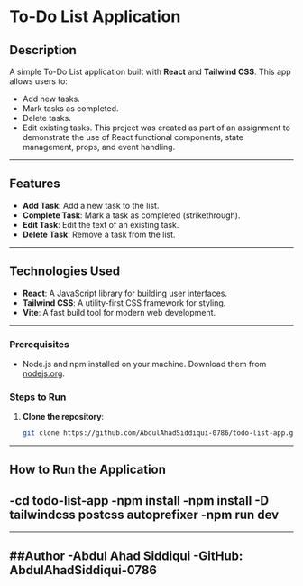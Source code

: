 # To-Do List Application

## Description
A simple To-Do List application built with **React** and **Tailwind CSS**. This app allows users to:
- Add new tasks.
- Mark tasks as completed.
- Delete tasks.
- Edit existing tasks.
This project was created as part of an assignment to demonstrate the use of React functional components, state management, props, and event handling.
---

## Features
- **Add Task**: Add a new task to the list.
- **Complete Task**: Mark a task as completed (strikethrough).
- **Edit Task**: Edit the text of an existing task.
- **Delete Task**: Remove a task from the list.
---

## Technologies Used
- **React**: A JavaScript library for building user interfaces.
- **Tailwind CSS**: A utility-first CSS framework for styling.
- **Vite**: A fast build tool for modern web development.
---

### Prerequisites
- Node.js and npm installed on your machine. Download them from [nodejs.org](https://nodejs.org/).

### Steps to Run
1. **Clone the repository**:
   ```bash
   git clone https://github.com/AbdulAhadSiddiqui-0786/todo-list-app.git
---
## How to Run the Application
-cd todo-list-app
-npm install
-npm install -D tailwindcss postcss autoprefixer
-npm run dev
---
---

##Author
-Abdul Ahad Siddiqui
-GitHub: AbdulAhadSiddiqui-0786
---



